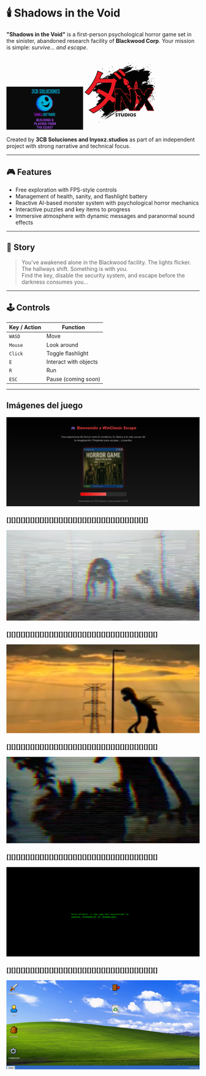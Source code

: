 # 🕯️ Shadows in the Void

**"Shadows in the Void"** is a first-person psychological horror game set in the sinister, abandoned research facility of **Blackwood Corp**. Your mission is simple: *survive... and escape*.

<img src="public/assets/3cb.png" alt="Game start" width="200"/>
<img src="public/assets/socio.jpg" alt="Security puzzle" width="200"/>



Created by **3CB Soluciones and Inyoxz.studios** as part of an independent project with strong narrative and technical focus.

---

## 🎮 Features

- Free exploration with FPS-style controls
- Management of health, sanity, and flashlight battery
- Reactive AI-based monster system with psychological horror mechanics
- Interactive puzzles and key items to progress
- Immersive atmosphere with dynamic messages and paranormal sound effects

---

## 🧪 Story

> You've awakened alone in the Blackwood facility. The lights flicker. The hallways shift. Something is with you.  
> Find the key, disable the security system, and escape before the darkness consumes you...

---

## 🕹️ Controls

| Key / Action | Function |
|--------------|----------|
| `WASD`       | Move     |
| `Mouse`      | Look around |
| `Click`      | Toggle flashlight |
| `E`          | Interact with objects |
| `R`          | Run      |
| `ESC`        | Pause (coming soon) |


---

##  Imágenes del juego

![Inicio del juego](public/screenshots/screenshots06.png)
### [][][][][][][][][][][][][][][][][][][][][][][][][][][][][][]
![Inicio del juego](public/screenshots/screenshots05.png)
### [][][][][][][][][][][][][][][][][][][][][][][][][][][][][][][][]
![Inicio del juego](public/screenshots/screenshots04.png)
### [][][][][][][][][][][][][][][][][][][][][][][][][][][][][][][][]
![Inicio del juego](public/screenshots/screenshots03.png)
### [][][][][][][][][][][][][][][][][][][][][][][][][][][][][][][][]
![Puzzle de seguridad](public/screenshots/screenshots01.png)
### [][][][][][][][][][][][][][][][][][][][][][][][][][][][][][][][]
![Encuentro paranormal](public/screenshots/screenshots00.png)
